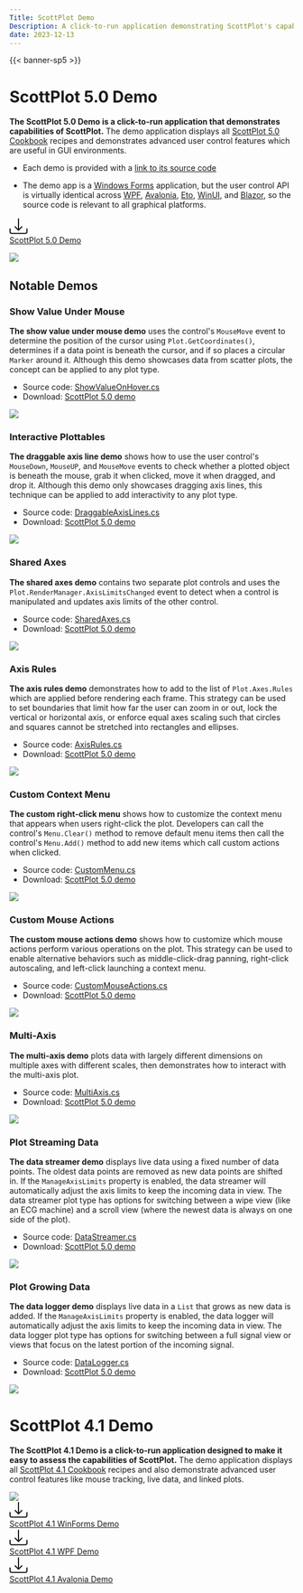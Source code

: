 ```yaml
---
Title: ScottPlot Demo
Description: A click-to-run application demonstrating ScottPlot's capabilities
date: 2023-12-13
---
```


{{< banner-sp5 >}}

# ScottPlot 5.0 Demo

**The ScottPlot 5.0 Demo is a click-to-run application that demonstrates capabilities of ScottPlot.** The demo application displays all [ScottPlot 5.0 Cookbook](/cookbook/5.0/) recipes and demonstrates advanced user control features which are useful in GUI environments. 

* Each demo is provided with a [link to its source code](https://github.com/ScottPlot/ScottPlot/tree/main/src/ScottPlot5/ScottPlot5%20Demos/ScottPlot5%20WinForms%20Demo/Demos)

* The demo app is a [Windows Forms](/quickstart/winforms/) application, but the user control API is virtually identical across [WPF](/quickstart/wpf/), [Avalonia](/quickstart/avalonia/), [Eto](/quickstart/eto/), [WinUI](/quickstart/winui/), and [Blazor](/quickstart/blazor/), so the source code is relevant to all graphical platforms.

<div class='text-center mt-5 mb-2' id='download'>
<a class="btn btn-success btn-lg" href="https://scottplot.net/demos/scottplot-5.0-demo-winforms.zip?2021-01-14" role="button">
<div class='d-flex align-items-center'>
<svg xmlns="http://www.w3.org/2000/svg" width="32" height="32" fill="currentColor" class="bi bi-download me-2" viewBox="0 0 16 16">
<path d="M.5 9.9a.5.5 0 0 1 .5.5v2.5a1 1 0 0 0 1 1h12a1 1 0 0 0 1-1v-2.5a.5.5 0 0 1 1 0v2.5a2 2 0 0 1-2 2H2a2 2 0 0 1-2-2v-2.5a.5.5 0 0 1 .5-.5"/>
<path d="M7.646 11.854a.5.5 0 0 0 .708 0l3-3a.5.5 0 0 0-.708-.708L8.5 10.293V1.5a.5.5 0 0 0-1 0v8.793L5.354 8.146a.5.5 0 1 0-.708.708z"/>
</svg>
<div class='fs-4'>ScottPlot 5.0 Demo</div>
</div>
</a>
</div>

![](/images/demo/5.0/demo.png)

## Notable Demos

### Show Value Under Mouse

**The show value under mouse demo** uses the control's `MouseMove` event to determine the position of the cursor using `Plot.GetCoordinates()`, determines if a data point is beneath the cursor, and if so places a circular `Marker` around it. Although this demo showcases data from scatter plots, the concept can be applied to any plot type.

* Source code: [ShowValueOnHover.cs](https://github.com/ScottPlot/ScottPlot/blob/main/src/ScottPlot5/ScottPlot5%20Demos/ScottPlot5%20WinForms%20Demo/Demos/ShowValueOnHover.cs)
* Download: <a href='#download'>ScottPlot 5.0 demo</a>

![](/images/demo/5.0/show-point.gif)


### Interactive Plottables

**The draggable axis line demo** shows how to use the user control's `MouseDown`, `MouseUP`, and `MouseMove` events to check whether a plotted object is beneath the mouse, grab it when clicked, move it when dragged, and drop it. Although this demo only showcases dragging axis lines, this technique can be applied to add interactivity to any plot type.

* Source code: [DraggableAxisLines.cs](https://github.com/ScottPlot/ScottPlot/blob/main/src/ScottPlot5/ScottPlot5%20Demos/ScottPlot5%20WinForms%20Demo/Demos/DraggableAxisLines.cs)
* Download: <a href='#download'>ScottPlot 5.0 demo</a>

![](/images/demo/5.0/drag.gif)

### Shared Axes

**The shared axes demo** contains two separate plot controls and uses the `Plot.RenderManager.AxisLimitsChanged` event to detect when a control is manipulated and updates axis limits of the other control.

* Source code: [SharedAxes.cs](https://github.com/ScottPlot/ScottPlot/blob/main/src/ScottPlot5/ScottPlot5%20Demos/ScottPlot5%20WinForms%20Demo/Demos/SharedAxes.cs)
* Download: <a href='#download'>ScottPlot 5.0 demo</a>

![](/images/demo/5.0/linked-axes.gif)

### Axis Rules

**The axis rules demo** demonstrates how to add to the list of `Plot.Axes.Rules` which are applied before rendering each frame. This strategy can be used to set boundaries that limit how far the user can zoom in or out, lock the vertical or horizontal axis, or enforce equal axes scaling such that circles and squares cannot be stretched into rectangles and ellipses.

* Source code: [AxisRules.cs](https://github.com/ScottPlot/ScottPlot/blob/main/src/ScottPlot5/ScottPlot5%20Demos/ScottPlot5%20WinForms%20Demo/Demos/AxisRules.cs)
* Download: <a href='#download'>ScottPlot 5.0 demo</a>

![](/images/demo/5.0/axis-rules.png)

### Custom Context Menu

**The custom right-click menu** shows how to customize the context menu that appears when users right-click the plot. Developers can call the control's `Menu.Clear()` method to remove default menu items then call the control's `Menu.Add()` method to add new items which call custom actions when clicked.

* Source code: [CustomMenu.cs](https://github.com/ScottPlot/ScottPlot/blob/main/src/ScottPlot5/ScottPlot5%20Demos/ScottPlot5%20WinForms%20Demo/Demos/CustomMenu.cs)
* Download: <a href='#download'>ScottPlot 5.0 demo</a>

![](/images/demo/5.0/menu.png)


### Custom Mouse Actions

**The custom mouse actions demo** shows how to customize which mouse actions perform various operations on the plot. This strategy can be used to enable alternative behaviors such as middle-click-drag panning, right-click autoscaling, and left-click launching a context menu.

* Source code: [CustomMouseActions.cs](https://github.com/ScottPlot/ScottPlot/blob/main/src/ScottPlot5/ScottPlot5%20Demos/ScottPlot5%20WinForms%20Demo/Demos/CustomMouseActions.cs)
* Download: <a href='#download'>ScottPlot 5.0 demo</a>

![](/images/demo/5.0/custom-mouse.png)

### Multi-Axis

**The multi-axis demo** plots data with largely different dimensions on multiple axes with different scales, then demonstrates how to interact with the multi-axis plot.

* Source code: [MultiAxis.cs](https://github.com/ScottPlot/ScottPlot/blob/main/src/ScottPlot5/ScottPlot5%20Demos/ScottPlot5%20WinForms%20Demo/Demos/MultiAxis.cs)
* Download: <a href='#download'>ScottPlot 5.0 demo</a>

![](/images/demo/5.0/multi-axis.png)

### Plot Streaming Data

**The data streamer demo** displays live data using a fixed number of data points. The oldest data points are removed as new data points are shifted in. If the `ManageAxisLimits` property is enabled, the data streamer will automatically adjust the axis limits to keep the incoming data in view. The data streamer plot type has options for switching between a wipe view (like an ECG machine) and a scroll view (where the newest data is always on one side of the plot).

* Source code: [DataStreamer.cs](https://github.com/ScottPlot/ScottPlot/blob/main/src/ScottPlot5/ScottPlot5%20Demos/ScottPlot5%20WinForms%20Demo/Demos/DataStreamer.cs)
* Download: <a href='#download'>ScottPlot 5.0 demo</a>

![](/images/demo/5.0/data-streamer.gif)

### Plot Growing Data

**The data logger demo** displays live data in a `List` that grows as new data is added. If the `ManageAxisLimits` property is enabled, the data logger will automatically adjust the axis limits to keep the incoming data in view. The data logger plot type has options for switching between a full signal view or views that focus on the latest portion of the incoming signal.

* Source code: [DataLogger.cs](https://github.com/ScottPlot/ScottPlot/blob/main/src/ScottPlot5/ScottPlot5%20Demos/ScottPlot5%20WinForms%20Demo/Demos/DataLogger.cs)
* Download: <a href='#download'>ScottPlot 5.0 demo</a>

![](/images/demo/5.0/data-logger.gif)

# ScottPlot 4.1 Demo

**The ScottPlot 4.1 Demo is a click-to-run application designed to make it easy to assess the capabilities of ScottPlot.** The demo application displays all [ScottPlot 4.1 Cookbook](/cookbook/4.1/) recipes and also demonstrate advanced user control features like mouse tracking, live data, and linked plots. 

<img src="/images/demo/4.1/demo.png" class="w-75 mx-auto d-block my-3">

<div class="row">

<div class="col-md">
<div class='text-center mt-5 mb-2' id='download41'>
<a class="btn btn-success btn-lg" href="https://scottplot.net/demos/ScottPlot-Demo-WinForms.zip" role="button">
<div class='d-flex align-items-center'>
<svg xmlns="http://www.w3.org/2000/svg" width="32" height="32" fill="currentColor" class="bi bi-download me-2" viewBox="0 0 16 16">
<path d="M.5 9.9a.5.5 0 0 1 .5.5v2.5a1 1 0 0 0 1 1h12a1 1 0 0 0 1-1v-2.5a.5.5 0 0 1 1 0v2.5a2 2 0 0 1-2 2H2a2 2 0 0 1-2-2v-2.5a.5.5 0 0 1 .5-.5"/>
<path d="M7.646 11.854a.5.5 0 0 0 .708 0l3-3a.5.5 0 0 0-.708-.708L8.5 10.293V1.5a.5.5 0 0 0-1 0v8.793L5.354 8.146a.5.5 0 1 0-.708.708z"/>
</svg>
<div class='fs-4'>ScottPlot 4.1 WinForms Demo</div>
</div>
</a>
</div>
</div>

<div class="col-md">
<div class='text-center mt-5 mb-2' id='download41'>
<a class="btn btn-primary btn-lg" href="https://scottplot.net/demos/ScottPlot-Demo-WPF.zip" role="button">
<div class='d-flex align-items-center'>
<svg xmlns="http://www.w3.org/2000/svg" width="32" height="32" fill="currentColor" class="bi bi-download me-2" viewBox="0 0 16 16">
<path d="M.5 9.9a.5.5 0 0 1 .5.5v2.5a1 1 0 0 0 1 1h12a1 1 0 0 0 1-1v-2.5a.5.5 0 0 1 1 0v2.5a2 2 0 0 1-2 2H2a2 2 0 0 1-2-2v-2.5a.5.5 0 0 1 .5-.5"/>
<path d="M7.646 11.854a.5.5 0 0 0 .708 0l3-3a.5.5 0 0 0-.708-.708L8.5 10.293V1.5a.5.5 0 0 0-1 0v8.793L5.354 8.146a.5.5 0 1 0-.708.708z"/>
</svg>
<div class='fs-4'>ScottPlot 4.1 WPF Demo</div>
</div>
</a>
</div>
</div>

<div class="col-md">
<div class='text-center mt-5 mb-2' id='download41'>
<a class="btn btn-secondary btn-lg" href="https://scottplot.net/demos/ScottPlot-Demo-Avalonia.zip" role="button">
<div class='d-flex align-items-center'>
<svg xmlns="http://www.w3.org/2000/svg" width="32" height="32" fill="currentColor" class="bi bi-download me-2" viewBox="0 0 16 16">
<path d="M.5 9.9a.5.5 0 0 1 .5.5v2.5a1 1 0 0 0 1 1h12a1 1 0 0 0 1-1v-2.5a.5.5 0 0 1 1 0v2.5a2 2 0 0 1-2 2H2a2 2 0 0 1-2-2v-2.5a.5.5 0 0 1 .5-.5"/>
<path d="M7.646 11.854a.5.5 0 0 0 .708 0l3-3a.5.5 0 0 0-.708-.708L8.5 10.293V1.5a.5.5 0 0 0-1 0v8.793L5.354 8.146a.5.5 0 1 0-.708.708z"/>
</svg>
<div class='fs-4'>ScottPlot 4.1 Avalonia Demo</div>
</div>
</a>
</div>
</div>

</div>